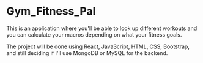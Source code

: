 # Gym_Fitness_Pal

This is an application where you'll be able to look up different workouts and you can calculate your macros depending on what your 
fitness goals.

The project will be done using React, JavaScript, HTML, CSS, Bootstrap, and still deciding if I'll use MongoDB or MySQL for the backend. 
